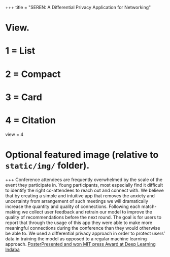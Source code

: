 +++
title = "SEREN: A Differential Privacy Application for Networking"

# View.
#   1 = List
#   2 = Compact
#   3 = Card
#   4 = Citation
view = 4

# Optional featured image (relative to `static/img/` folder).
+++
Conference attendees are frequently overwhelmed by the scale of the
event they participate in. Young participants, most especially find it difficult
to identify the right co-attendees to reach out and connect with. We believe
that by creating a simple and intuitive app that removes the anxiety and
uncertainty from arrangement of such meetings we will dramatically
increase the quantity and quality of connections. Following each
match-making we collect user feedback and retrain our model to improve
the quality of recommendations before the next round. The goal is for users
to report that through the usage of this app they were able to make more
meaningful connections during the conference than they would otherwise
be able to. We used a differential privacy approach in order to protect
users’ data in training the model as opposed to a regular machine learning
approach.
[Poster](https://www.instadeep.com/wp-content/uploads/2019/08/seren_poster_pdf.pdf)[Presented and won MIT press Award at Deep Learning Indaba](http://www.deeplearningindaba.com/)